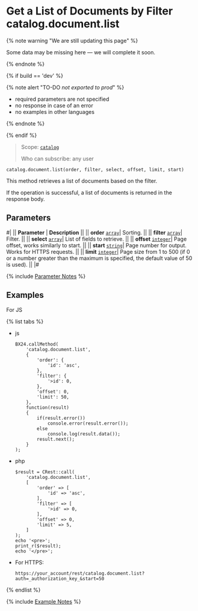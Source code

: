 # Get a List of Documents by Filter catalog.document.list

{% note warning "We are still updating this page" %}

Some data may be missing here — we will complete it soon.

{% endnote %}

{% if build == 'dev' %}

{% note alert "TO-DO _not exported to prod_" %}

- required parameters are not specified
- no response in case of an error
- no examples in other languages
  
{% endnote %}

{% endif %}

> Scope: [`catalog`](../../scopes/permissions.md)
>
> Who can subscribe: any user

```http
catalog.document.list(order, filter, select, offset, limit, start)
```

This method retrieves a list of documents based on the filter.

If the operation is successful, a list of documents is returned in the response body.

## Parameters

#|
|| **Parameter** | **Description** ||
|| **order**
[`array`](../../data-types.md)| Sorting. ||
|| **filter** 
[`array`](../../data-types.md)| Filter. ||
|| **select** 
[`array`](../../data-types.md)| List of fields to retrieve. ||
|| **offset** 
[`integer`](../../data-types.md)| Page offset, works similarly to start. ||
|| **start** 
[`string`](../../data-types.md)| Page number for output. Works for HTTPS requests. ||
|| **limit** 
[`integer`](../../data-types.md)| Page size from 1 to 500 (if 0 or a number greater than the maximum is specified, the default value of 50 is used). ||
|#

{% include [Parameter Notes](../../../_includes/required.md) %}

## Examples

For JS

{% list tabs %}

- js
  
    ```
    BX24.callMethod(
        'catalog.document.list',
        {
            'order': {
                'id': 'asc',
            },
            'filter': {
                '>id': 0,
            },
            'offset': 0,
            'limit': 50,
        },
        function(result)
        {
            if(result.error())
                console.error(result.error());
            else
                console.log(result.data());
            result.next();
        }
    );
    ```

- php
  
    ```
    $result = CRest::call(
        'catalog.document.list',
        [
            'order' => [
                'id' => 'asc',
            ],
            'filter' => [
                '>id' => 0,
            ],
            'offset' => 0,
            'limit' => 5,
        ]
    );
    echo '<pre>';
    print_r($result);
    echo '</pre>';
    ```

- For HTTPS:

    ```
    https://your_account/rest/catalog.document.list?auth=_authorization_key_&start=50
    ```

{% endlist %}

{% include [Example Notes](../../../_includes/examples.md) %}